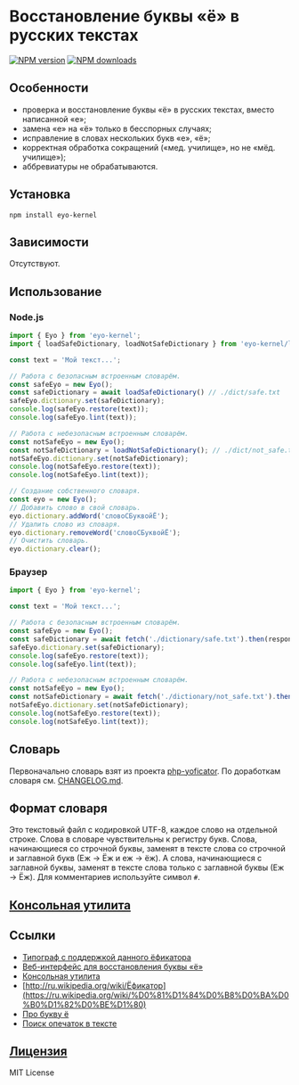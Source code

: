 Восстановление буквы «ё» в русских текстах
===
[![NPM version](https://img.shields.io/npm/v/eyo-kernel.svg?style=flat)](https://www.npmjs.com/package/eyo-kernel)
[![NPM downloads](https://img.shields.io/npm/dm/eyo-kernel.svg?style=flat)](https://www.npmjs.com/package/eyo-kernel)

## Особенности
+ проверка и восстановление буквы «ё» в русских текстах, вместо написанной «е»;
+ замена «е» на «ё» только в бесспорных случаях;
+ исправление в словах нескольких букв «е», «ё»;
+ корректная обработка сокращений («мед. училище», но не «мёд. училище»);
+ аббревиатуры не обрабатываются.

## Установка
`npm install eyo-kernel`

## Зависимости
Отсутствуют.

## Использование

### Node.js
```js
import { Eyo } from 'eyo-kernel';
import { loadSafeDictionary, loadNotSafeDictionary } from 'eyo-kernel/load';

const text = 'Мой текст...';

// Работа с безопасным встроенным словарём.
const safeEyo = new Eyo();
const safeDictionary = await loadSafeDictionary() // ./dict/safe.txt
safeEyo.dictionary.set(safeDictionary);
console.log(safeEyo.restore(text));
console.log(safeEyo.lint(text));

// Работа с небезопасным встроенным словарём.
const notSafeEyo = new Eyo();
const notSafeDictionary = loadNotSafeDictionary(); // ./dict/not_safe.txt
notSafeEyo.dictionary.set(notSafeDictionary);
console.log(notSafeEyo.restore(text));
console.log(notSafeEyo.lint(text));

// Создание собственного словаря.
const eyo = new Eyo();
// Добавить слово в свой словарь.
eyo.dictionary.addWord('словоСБуквойЁ');
// Удалить слово из словаря.
eyo.dictionary.removeWord('словоСБуквойЁ');
// Очистить словарь.
eyo.dictionary.clear();
```

### Браузер
```js
import { Eyo } from 'eyo-kernel';

const text = 'Мой текст...';

// Работа с безопасным встроенным словарём.
const safeEyo = new Eyo();
const safeDictionary = await fetch('./dictionary/safe.txt').then(response => response.text());
safeEyo.dictionary.set(safeDictionary);
console.log(safeEyo.restore(text));
console.log(safeEyo.lint(text));

// Работа с небезопасным встроенным словарём.
const notSafeEyo = new Eyo();
const notSafeDictionary = await fetch('./dictionary/not_safe.txt').then(response => response.text());
notSafeEyo.dictionary.set(notSafeDictionary);
console.log(notSafeEyo.restore(text));
console.log(notSafeEyo.lint(text));
```

## Словарь
Первоначально словарь взят из проекта [php-yoficator](https://github.com/rin-nas/php-yoficator/tree/master/Text). По доработкам словаря см. [CHANGELOG.md](./CHANGELOG.md).

## Формат словаря
Это текстовый файл с кодировкой UTF-8, каждое слово на отдельной строке.
Слова в словаре чувствительны к регистру букв. Слова, начинающиеся со строчной буквы, заменят в тексте слова со строчной и заглавной букв (Еж → Ёж и еж → ёж).
А слова, начинающиеся с заглавной буквы, заменят в тексте слова только с заглавной буквы (Еж → Ёж).
Для комментариев используйте символ `#`.


## [Консольная утилита](https://github.com/e2yo/eyo)

## Ссылки
+ [Типограф с поддержкой данного ёфикатора](https://typograf.github.io/)
+ [Веб-интерфейс для восстановления буквы «ё»](https://e2yo.github.io/eyo-browser/)
+ [Консольная утилита](https://github.com/e2yo/eyo)
+ [http://ru.wikipedia.org/wiki/Ёфикатор](https://ru.wikipedia.org/wiki/%D0%81%D1%84%D0%B8%D0%BA%D0%B0%D1%82%D0%BE%D1%80)
+ [Про букву ё](http://www.gramota.ru/class/istiny/istiny_7_jo/)
+ [Поиск опечаток в тексте](https://github.com/hcodes/yaspeller)

## [Лицензия](./LICENSE)
MIT License
